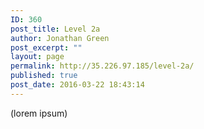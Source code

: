 ```yaml
---
ID: 360
post_title: Level 2a
author: Jonathan Green
post_excerpt: ""
layout: page
permalink: http://35.226.97.185/level-2a/
published: true
post_date: 2016-03-22 18:43:14
---
```

(lorem ipsum)